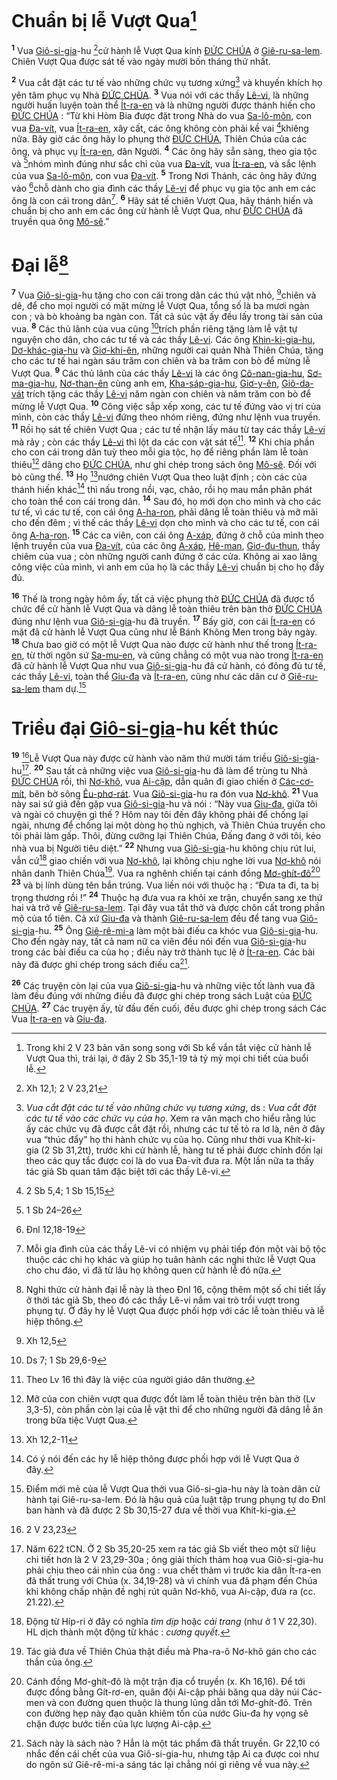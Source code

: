 # Chuẩn bị lễ Vượt Qua[^1-f80b72a9-a446-49db-8b3f-aa0d34a2d059]
<sup><b>1</b></sup> Vua [Giô-si-gia]()-hu [^1@-f80b72a9-a446-49db-8b3f-aa0d34a2d059]cử hành lễ Vượt Qua kính [ĐỨC CHÚA]() ở [Giê-ru-sa-lem](). Chiên Vượt Qua được sát tế vào ngày mười bốn tháng thứ nhất.

<sup><b>2</b></sup> Vua cắt đặt các tư tế vào những chức vụ tương xứng[^2-f80b72a9-a446-49db-8b3f-aa0d34a2d059] và khuyến khích họ yên tâm phục vụ Nhà [ĐỨC CHÚA](). <sup><b>3</b></sup> Vua nói với các thầy [Lê-vi](), là những người huấn luyện toàn thể [Ít-ra-en]() và là những người được thánh hiến cho [ĐỨC CHÚA]() : “Từ khi Hòm Bia được đặt trong Nhà do vua [Sa-lô-môn](), con vua [Đa-vít](), vua [Ít-ra-en](), xây cất, các ông không còn phải kề vai [^2@-f80b72a9-a446-49db-8b3f-aa0d34a2d059]khiêng nữa. Bây giờ các ông hãy lo phụng thờ [ĐỨC CHÚA](), Thiên Chúa của các ông, và phục vụ [Ít-ra-en](), dân Người. <sup><b>4</b></sup> Các ông hãy sẵn sàng, theo gia tộc và [^3@-f80b72a9-a446-49db-8b3f-aa0d34a2d059]nhóm mình đúng như sắc chỉ của vua [Đa-vít](), vua [Ít-ra-en](), và sắc lệnh của vua [Sa-lô-môn](), con vua [Đa-vít](). <sup><b>5</b></sup> Trong Nơi Thánh, các ông hãy đứng vào [^4@-f80b72a9-a446-49db-8b3f-aa0d34a2d059]chỗ dành cho gia đình các thầy [Lê-vi]() để phục vụ gia tộc anh em các ông là con cái trong dân[^3-f80b72a9-a446-49db-8b3f-aa0d34a2d059]. <sup><b>6</b></sup> Hãy sát tế chiên Vượt Qua, hãy thánh hiến và chuẩn bị cho anh em các ông cử hành lễ Vượt Qua, như [ĐỨC CHÚA]() đã truyền qua ông [Mô-sê]().”

# Đại lễ[^4-f80b72a9-a446-49db-8b3f-aa0d34a2d059]
<sup><b>7</b></sup> Vua [Giô-si-gia]()-hu tặng cho con cái trong dân các thú vật nhỏ, [^5@-f80b72a9-a446-49db-8b3f-aa0d34a2d059]chiên và dê, để cho mọi người có mặt mừng lễ Vượt Qua, tổng số là ba mươi ngàn con ; và bò khoảng ba ngàn con. Tất cả súc vật ấy đều lấy trong tài sản của vua. <sup><b>8</b></sup> Các thủ lãnh của vua cũng [^6@-f80b72a9-a446-49db-8b3f-aa0d34a2d059]trích phần riêng tặng làm lễ vật tự nguyện cho dân, cho các tư tế và các thầy [Lê-vi](). Các ông [Khin-ki-gia-hu](), [Dơ-khác-gia-hu]() và [Giơ-khi-ên](), những người cai quản Nhà Thiên Chúa, tặng cho các tư tế hai ngàn sáu trăm con chiên và ba trăm con bò để mừng lễ Vượt Qua. <sup><b>9</b></sup> Các thủ lãnh của các thầy [Lê-vi]() là các ông [Cô-nan-gia-hu](), [Sơ-ma-gia-hu](), [Nơ-than-ên]() cùng anh em, [Kha-sáp-gia-hu](), [Giơ-y-ên](), [Giô-da-vát]() trích tặng các thầy [Lê-vi]() năm ngàn con chiên và năm trăm con bò để mừng lễ Vượt Qua. <sup><b>10</b></sup> Công việc sắp xếp xong, các tư tế đứng vào vị trí của mình, còn các thầy [Lê-vi]() đứng theo nhóm riêng, đứng như lệnh vua truyền. <sup><b>11</b></sup> Rồi họ sát tế chiên Vượt Qua ; các tư tế nhận lấy máu từ tay các thầy [Lê-vi]() mà rảy ; còn các thầy [Lê-vi]() thì lột da các con vật sát tế[^5-f80b72a9-a446-49db-8b3f-aa0d34a2d059]. <sup><b>12</b></sup> Khi chia phần cho con cái trong dân tuỳ theo mỗi gia tộc, họ để riêng phần làm lễ toàn thiêu[^6-f80b72a9-a446-49db-8b3f-aa0d34a2d059] dâng cho [ĐỨC CHÚA](), như ghi chép trong sách ông [Mô-sê](). Đối với bò cũng thế. <sup><b>13</b></sup> Họ [^7@-f80b72a9-a446-49db-8b3f-aa0d34a2d059]nướng chiên Vượt Qua theo luật định ; còn các của thánh hiến khác[^7-f80b72a9-a446-49db-8b3f-aa0d34a2d059] thì nấu trong nồi, vạc, chảo, rồi họ mau mắn phân phát cho toàn thể con cái trong dân. <sup><b>14</b></sup> Sau đó, họ mới dọn cho mình và cho các tư tế, vì các tư tế, con cái ông [A-ha-ron](), phải dâng lễ toàn thiêu và mỡ mãi cho đến đêm ; vì thế các thầy [Lê-vi]() dọn cho mình và cho các tư tế, con cái ông [A-ha-ron](). <sup><b>15</b></sup> Các ca viên, con cái ông [A-xáp](), đứng ở chỗ của mình theo lệnh truyền của vua [Đa-vít](), của các ông [A-xáp](), [Hê-man](), [Giơ-đu-thun](), thầy chiêm của vua ; còn những người canh đứng ở các cửa. Không ai xao lãng công việc của mình, vì anh em của họ là các thầy [Lê-vi]() chuẩn bị cho họ đầy đủ.

<sup><b>16</b></sup> Thế là trong ngày hôm ấy, tất cả việc phụng thờ [ĐỨC CHÚA]() đã được tổ chức để cử hành lễ Vượt Qua và dâng lễ toàn thiêu trên bàn thờ [ĐỨC CHÚA]() đúng như lệnh vua [Giô-si-gia]()-hu đã truyền. <sup><b>17</b></sup> Bấy giờ, con cái [Ít-ra-en]() có mặt đã cử hành lễ Vượt Qua cũng như lễ Bánh Không Men trong bảy ngày. <sup><b>18</b></sup> Chưa bao giờ có một lễ Vượt Qua nào được cử hành như thế trong [Ít-ra-en](), từ thời ngôn sứ [Sa-mu-en](), và cũng chẳng có một vua nào trong [Ít-ra-en]() đã cử hành lễ Vượt Qua như vua [Giô-si-gia]()-hu đã cử hành, có đông đủ tư tế, các thầy [Lê-vi](), toàn thể [Giu-đa]() và [Ít-ra-en](), cũng như các dân cư ở [Giê-ru-sa-lem]() tham dự.[^8-f80b72a9-a446-49db-8b3f-aa0d34a2d059]

# Triều đại [Giô-si-gia]()-hu kết thúc
<sup><b>19</b></sup> [^8@-f80b72a9-a446-49db-8b3f-aa0d34a2d059]Lễ Vượt Qua này được cử hành vào năm thứ mười tám triều [Giô-si-gia]()-hu[^9-f80b72a9-a446-49db-8b3f-aa0d34a2d059]. <sup><b>20</b></sup> Sau tất cả những việc vua [Giô-si-gia]()-hu đã làm để trùng tu Nhà [ĐỨC CHÚA]() rồi, thì [Nơ-khô](), vua [Ai-cập](), dẫn quân đi giao chiến ở [Các-cơ-mít](), bên bờ sông [Êu-phơ-rát](). Vua [Giô-si-gia]()-hu ra đón vua [Nơ-khô](). <sup><b>21</b></sup> Vua này sai sứ giả đến gặp vua [Giô-si-gia]()-hu và nói : “Này vua [Giu-đa](), giữa tôi và ngài có chuyện gì thế ? Hôm nay tôi đến đây không phải để chống lại ngài, nhưng để chống lại một dòng họ thù nghịch, và Thiên Chúa truyền cho tôi phải làm gấp. Thôi, đừng cưỡng lại Thiên Chúa, Đấng đang ở với tôi, kẻo nhà vua bị Người tiêu diệt.” <sup><b>22</b></sup> Nhưng vua [Giô-si-gia]()-hu không chịu rút lui, vẫn cứ[^10-f80b72a9-a446-49db-8b3f-aa0d34a2d059] giao chiến với vua [Nơ-khô](), lại không chịu nghe lời vua [Nơ-khô]() nói nhân danh Thiên Chúa[^11-f80b72a9-a446-49db-8b3f-aa0d34a2d059]. Vua ra nghênh chiến tại cánh đồng [Mơ-ghít-đô]()[^12-f80b72a9-a446-49db-8b3f-aa0d34a2d059] <sup><b>23</b></sup> và bị lính dùng tên bắn trúng. Vua liền nói với thuộc hạ : “Đưa ta đi, ta bị trọng thương rồi !” <sup><b>24</b></sup> Thuộc hạ đưa vua ra khỏi xe trận, chuyển sang xe thứ hai và trở về [Giê-ru-sa-lem](). Tại đây vua tắt thở và được chôn cất trong phần mộ của tổ tiên. Cả xứ [Giu-đa]() và thành [Giê-ru-sa-lem]() đều để tang vua [Giô-si-gia]()-hu. <sup><b>25</b></sup> Ông [Giê-rê-mi-a]() làm một bài điếu ca khóc vua [Giô-si-gia]()-hu. Cho đến ngày nay, tất cả nam nữ ca viên đều nói đến vua [Giô-si-gia]()-hu trong các bài điếu ca của họ ; điều này trở thành tục lệ ở [Ít-ra-en](). Các bài này đã được ghi chép trong sách điếu ca[^13-f80b72a9-a446-49db-8b3f-aa0d34a2d059].

<sup><b>26</b></sup> Các truyện còn lại của vua [Giô-si-gia]()-hu và những việc tốt lành vua đã làm đều đúng với những điều đã được ghi chép trong sách Luật của [ĐỨC CHÚA](). <sup><b>27</b></sup> Các truyện ấy, từ đầu đến cuối, đều được ghi chép trong sách Các Vua [Ít-ra-en]() và [Giu-đa]().

[^1-f80b72a9-a446-49db-8b3f-aa0d34a2d059]: Trong khi 2 V 23 bản văn song song với Sb kể vắn tắt việc cử hành lễ Vượt Qua thì, trái lại, ở đây 2 Sb 35,1-19 tả tỷ mỷ mọi chi tiết của buổi lễ.
[^2-f80b72a9-a446-49db-8b3f-aa0d34a2d059]: *Vua cắt đặt các tư tế vào những chức vụ tương xứng*, ds : *Vua cắt đặt các tư tế vào các chức vụ của họ*. Xem ra văn mạch cho hiểu rằng lúc ấy các chức vụ đã được cắt đặt rồi, nhưng các tư tế tỏ ra lơ là, nên ở đây vua “thúc đẩy” họ thi hành chức vụ của họ. Cũng như thời vua Khít-ki-gia (2 Sb 31,2tt), trước khi cử hành lễ, hàng tư tế phải được chỉnh đốn lại theo các quy tắc được coi là do vua Đa-vít đưa ra. Một lần nữa ta thấy tác giả Sb quan tâm đặc biệt tới các thầy Lê-vi.
[^3-f80b72a9-a446-49db-8b3f-aa0d34a2d059]: Mỗi gia đình của các thầy Lê-vi có nhiệm vụ phải tiếp đón một vài bộ tộc thuộc các chi họ khác và giúp họ tuân hành các nghi thức lễ Vượt Qua cho chu đáo, vì đã từ lâu họ không quen cử hành lễ đó nữa.
[^4-f80b72a9-a446-49db-8b3f-aa0d34a2d059]: Nghi thức cử hành đại lễ này là theo Đnl 16, cộng thêm một số chi tiết lấy ở thời tác giả Sb, theo đó các thầy Lê-vi nắm vai trò trổi vượt trong phụng tự. Ở đây hy lễ Vượt Qua được phối hợp với các lễ toàn thiêu và lễ hiệp thông.
[^5-f80b72a9-a446-49db-8b3f-aa0d34a2d059]: Theo Lv 16 thì đây là việc của người giáo dân thường.
[^6-f80b72a9-a446-49db-8b3f-aa0d34a2d059]: Mỡ của con chiên vượt qua được đốt làm lễ toàn thiêu trên bàn thờ (Lv 3,3-5), còn phần còn lại của lễ vật thì để cho những người đã dâng lễ ăn trong bữa tiệc Vượt Qua.
[^7-f80b72a9-a446-49db-8b3f-aa0d34a2d059]: Có ý nói đến các hy lễ hiệp thông được phối hợp với lễ Vượt Qua ở đây.
[^8-f80b72a9-a446-49db-8b3f-aa0d34a2d059]: Điểm mới mẻ của lễ Vượt Qua thời vua Giô-si-gia-hu này là toàn dân cử hành tại Giê-ru-sa-lem. Đó là hậu quả của luật tập trung phụng tự do Đnl ban hành và đã được 2 Sb 30,15-27 đưa về thời vua Khít-ki-gia.
[^9-f80b72a9-a446-49db-8b3f-aa0d34a2d059]: Năm 622 tCN. Ở 2 Sb 35,20-25 xem ra tác giả Sb viết theo một sử liệu chi tiết hơn là 2 V 23,29-30a ; ông giải thích thảm hoạ vua Giô-si-gia-hu phải chịu theo cái nhìn của ông : vua chết thảm vì trước kia dân Ít-ra-en đã thất trung với Chúa (x. 34,19-28) và vì chính vua đã phạm đến Chúa khi không chấp nhận đề nghị rút quân Nơ-khô, vua Ai-cập, đưa ra (cc. 21.22).
[^10-f80b72a9-a446-49db-8b3f-aa0d34a2d059]: Động từ Híp-ri ở đây có nghĩa *tìm dịp* hoặc *cải trang* (như ở 1 V 22,30). HL dịch thành một động từ khác : *cương quyết*.
[^11-f80b72a9-a446-49db-8b3f-aa0d34a2d059]: Tác giả đưa về Thiên Chúa thật điều mà Pha-ra-ô Nơ-khô gán cho các thần của ông.
[^12-f80b72a9-a446-49db-8b3f-aa0d34a2d059]: Cánh đồng Mơ-ghít-đô là một trận địa cổ truyền (x. Kh 16,16). Để tới được đồng bằng Gít-rơ-en, quân đội Ai-cập phải băng qua dãy núi Các-men và con đường quen thuộc là thung lũng dẫn tới Mơ-ghít-đô. Trên con đường hẹp này đạo quân khiêm tốn của nước Giu-đa hy vọng sẽ chặn được bước tiến của lực lượng Ai-cập.
[^13-f80b72a9-a446-49db-8b3f-aa0d34a2d059]: Sách này là sách nào ? Hẳn là một tác phẩm đã thất truyền. Gr 22,10 có nhắc đến cái chết của vua Giô-si-gia-hu, nhưng tập Ai ca được coi như do ngôn sứ Giê-rê-mi-a sáng tác lại chẳng nói gì riêng về vua này.
[^1@-f80b72a9-a446-49db-8b3f-aa0d34a2d059]: Xh 12,1; 2 V 23,21
[^2@-f80b72a9-a446-49db-8b3f-aa0d34a2d059]: 2 Sb 5,4; 1 Sb 15,15
[^3@-f80b72a9-a446-49db-8b3f-aa0d34a2d059]: 1 Sb 24–26
[^4@-f80b72a9-a446-49db-8b3f-aa0d34a2d059]: Đnl 12,18-19
[^5@-f80b72a9-a446-49db-8b3f-aa0d34a2d059]: Xh 12,5
[^6@-f80b72a9-a446-49db-8b3f-aa0d34a2d059]: Ds 7; 1 Sb 29,6-9
[^7@-f80b72a9-a446-49db-8b3f-aa0d34a2d059]: Xh 12,2-11
[^8@-f80b72a9-a446-49db-8b3f-aa0d34a2d059]: 2 V 23,23